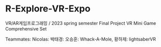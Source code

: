 # R-Explore-VR-Expo
 VR/AR게임프로그래밍 / 2023 spring semester Final Project
VR Mini Game Comprehensive Set

Teammates:
Nicolas:
박태경: 
오승훈: Whack-A-Mole, 
황하제: lightsaberVR
